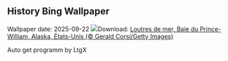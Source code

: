 ## History Bing Wallpaper
Wallpaper date: 2025-09-22
![](https://www.bing.com/th?id=OHR.IceOtters_FR-CA3170319106_UHD.jpg&w=1000)Download: [Loutres de mer, Baie du Prince-William, Alaska, États-Unis (© Gerald Corsi/Getty Images)](https://www.bing.com/th?id=OHR.IceOtters_FR-CA3170319106_UHD.jpg)

Auto get programm by LtgX
